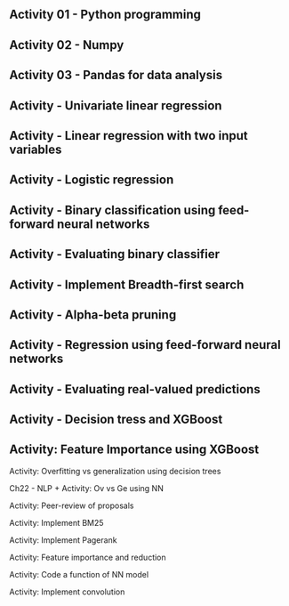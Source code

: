 ## Activity 01 - Python programming

## Activity 02 - Numpy

## Activity 03 - Pandas for data analysis

## Activity - Univariate linear regression

## Activity - Linear regression with two input variables

## Activity - Logistic regression

## Activity - Binary classification using feed-forward neural networks

## Activity - Evaluating binary classifier

## Activity - Implement Breadth-first search

## Activity - Alpha-beta pruning

## Activity - Regression using feed-forward neural networks

## Activity - Evaluating real-valued predictions

## Activity - Decision tress and XGBoost

## Activity: Feature Importance using XGBoost

Activity: Overfitting vs generalization using decision trees

Ch22 - NLP + Activity: Ov vs Ge using NN

Activity: Peer-review of proposals

Activity: Implement BM25

Activity: Implement Pagerank

Activity: Feature importance and reduction

Activity: Code a function of NN model

Activity: Implement convolution
